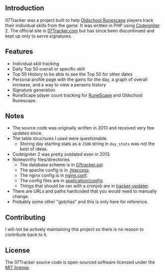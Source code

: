 ## Introduction
07Tracker was a project built to help
[Oldschool Runescape](http://oldschool.runescape.com/) players track
their individual skills from the game. It was written in PHP using
[Codeigniter](https://www.codeigniter.com/userguide2) 2. The official site is
[07Tracker.com](https://07tracker.com) but has since been discontinued and kept
up only to serve signatures.

## Features
- Individual skill tracking
- Daily Top 50 overall or specific skill
- Top 50 History to be able to see the Top 50 for other dates
- Personal profile page with the gains for the day, a graph of overall
increase, and a way to view a persons history
- Signature generation
- RuneScape player count tracking for [RuneScape](http://www.runescape.com) and
Oldschool Runescape.

## Notes
- The source code was originally written in 2013 and received very few updates
since.
- The table structures I used were questionable.
  - Storing day starting stats as a `JSON` string in `day_stats` was not the best of ideas.
- Codeigniter 2 was pretty outdated even in 2013.
- Noteworthy files/directories
  - The database scheme is in [07tracker.sql](07tracker.sql).
  - The apache config is in [.htaccess](.htaccess).
  - The nginx config is in [nginx.conf](nginx.conf).
  - The config files are in [application/config](application/config).
  - Things that should be ran with a cronjob are in
  [tracker-updater](tracker-updater).
- There are URLs and paths hardcoded that you would need to manually change.
- Probably some other "gotchas" and this is only here for reference.

## Contributing
I will not be actively maintaining this project so there is no reason to
contribute back to it.

## License
The 07Tracker source code is open-sourced software licensed under the
[MIT license](http://opensource.org/licenses/MIT).